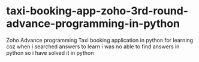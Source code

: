 # taxi-booking-app-zoho-3rd-round-advance-programming-in-python
Zoho Advance programming Taxi booking application in python for learning coz when i searched answers to learn i was no able to find answers in python so i have solved it in python 
